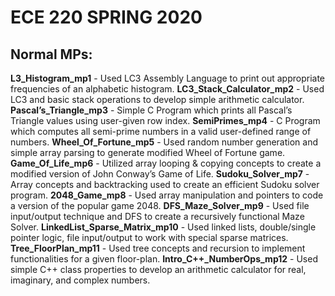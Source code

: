 # ECE 220 SPRING 2020
Normal MPs:
-------------
**L3_Histogram_mp1** - Used LC3 Assembly Language to print out appropriate frequencies of an alphabetic histogram.
**LC3_Stack_Calculator_mp2** - Used LC3 and basic stack operations to develop simple arithmetic calculator.
**Pascal’s_Triangle_mp3** - Simple C Program which prints all Pascal’s Triangle values using user-given row index.
**SemiPrimes_mp4** - C Program which computes all semi-prime numbers in a valid user-defined range of numbers.
**Wheel_Of_Fortune_mp5** - Used random number generation and simple array parsing to generate modified Wheel of Fortune game.
**Game_Of_Life_mp6** - Utilized array looping & copying concepts to create a modified version of John Conway’s Game of Life.
**Sudoku_Solver_mp7** - Array concepts and backtracking used to create an efficient Sudoku solver program.
**2048_Game_mp8** - Used array manipulation and pointers to code a version of the popular game 2048.
**DFS_Maze_Solver_mp9** - Used file input/output technique and DFS to create a recursively functional Maze Solver.
**LinkedList_Sparse_Matrix_mp10** - Used linked lists, double/single pointer logic, file input/output to work with special sparse matrices.
**Tree_FloorPlan_mp11** - Used tree concepts and recursion to implement functionalities for a given floor-plan. 
**Intro_C++_NumberOps_mp12** - Used simple C++ class properties to develop an arithmetic calculator for real, imaginary, and complex numbers.
